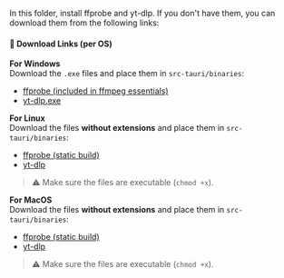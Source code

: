In this folder, install ffprobe and yt-dlp. If you don't have them, you can download them from the following links:

#### 🔧 Download Links (per OS)

**For Windows**  
Download the `.exe` files and place them in `src-tauri/binaries`:

- [ffprobe (included in ffmpeg essentials)](https://www.gyan.dev/ffmpeg/builds/ffmpeg-git-essentials.7z)
- [yt-dlp.exe](https://github.com/yt-dlp/yt-dlp/releases/download/2025.03.31/yt-dlp.exe)

**For Linux**  
Download the files **without extensions** and place them in `src-tauri/binaries`:

- [ffprobe (static build)](https://johnvansickle.com/ffmpeg/releases/ffmpeg-release-amd64-static.tar.xz)
- [yt-dlp](https://github.com/yt-dlp/yt-dlp/releases/download/2025.03.31/yt-dlp_linux)

> ⚠️ Make sure the files are executable (`chmod +x`).

**For MacOS**  
Download the files **without extensions** and place them in `src-tauri/binaries`:

- [ffprobe (static build)](https://evermeet.cx/ffmpeg/ffprobe-119416-g1dbc5675c1.7z)
- [yt-dlp](https://github.com/yt-dlp/yt-dlp/releases/download/2025.04.30/yt-dlp_macos)

> ⚠️ Make sure the files are executable (`chmod +x`).
